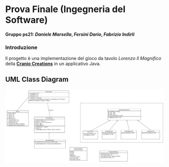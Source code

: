 # Prova Finale (Ingegneria del Software)
#### Gruppo ps21: _Daniele Marsella_, _Fersini Dario_, _Fabrizio Indirli_

### Introduzione
Il progetto è una implementazione del gioco da tavolo _Lorenzo Il Magnifico_ della [**Cranio Creations**](http://www.craniocreations.it) in un applicativo Java.


## UML Class Diagram
![UML_Class_Diagram](uml.jpg)
